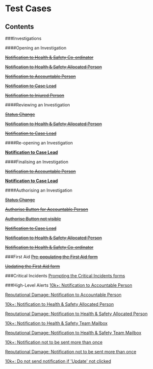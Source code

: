 # Test Cases
## Contents

###Investigations

####Opening an Investigation

~~[Notification to Health & Safety Co-ordinator](https://github.com/infojam-james/test-cases/blob/master/Investigations/Opening-an-Investigation/investigations-4.md)~~

~~[Notification to Health & Safety Allocated Person](https://github.com/infojam-james/test-cases/blob/master/Investigations/Opening-an-Investigation/investigations-1.md)~~

~~[Notification to Accountable Person](https://github.com/infojam-james/test-cases/blob/master/Investigations/Opening-an-Investigation/investigations-2.md)~~

~~[Notification to Case Lead](https://github.com/infojam-james/test-cases/blob/master/Investigations/Opening-an-Investigation/investigations-5.md)~~

~~[Notification to Injured Person](https://github.com/infojam-james/test-cases/blob/master/Investigations/Opening-an-Investigation/investigations-6.md)~~

####Reviewing an Investigation

~~[Status Change](https://github.com/infojam-james/test-cases/blob/master/Investigations/Reviewing-an-Investigation/investigations-8.md)~~

~~[Notification to Health & Safety Allocated Person](https://github.com/infojam-james/test-cases/blob/master/Investigations/Reviewing-an-Investigation/investigations-7.md)~~

~~[Notification to Case Lead](https://github.com/infojam-james/test-cases/blob/master/Investigations/Reviewing-an-Investigation/investigations-9.md)~~

####Re-opening an Investigation

**[Notification to Case Lead](https://github.com/infojam-james/test-cases/blob/master/Investigations/Reopening-an-Investigation/investigations-10.md)**

####Finalising an Investigation

~~[Notification to Accountable Person](https://github.com/infojam-james/test-cases/blob/master/Investigations/Finalising-an-Investigation/investigations-10.md)~~

**[Notification to Case Lead](https://github.com/infojam-james/test-cases/blob/master/Investigations/Finalising-an-Investigation/investigations-11.md)**

####Authorising an Investigation

~~[Status Change](https://github.com/infojam-james/test-cases/blob/master/Investigations/Authorising-an-investigation/investigations-14.md)~~

~~[Authorise Button for Accountable Person](https://github.com/infojam-james/test-cases/blob/master/Investigations/Authorising-an-investigation/investigations-12.md)~~

~~[Authorise Button not visible](https://github.com/infojam-james/test-cases/blob/master/Investigations/Authorising-an-investigation/investigations-13.md)~~

~~[Notification to Case Lead](https://github.com/infojam-james/test-cases/blob/master/Investigations/Authorising-an-investigation/investigations-15.md)~~

~~[Notification to Health & Safety Allocated Person](https://github.com/infojam-james/test-cases/blob/master/Investigations/Authorising-an-investigation/investigations-16.md)~~

~~[Notification to Health & Safety Co-ordinator](https://github.com/infojam-james/test-cases/blob/master/Investigations/Authorising-an-investigation/investigations-17.md)~~



###First Aid
~~[Pre-populating the First Aid form](https://github.com/infojam-james/test-cases/blob/master/First-Aid/first-aid-3.md)~~

~~[Updating the First Aid form](https://github.com/infojam-james/test-cases/blob/master/First-Aid/first-aid-5.md)~~

###Critical Incidents
[Prompting the Critical Incidents forms](https://github.com/infojam-james/Test-Cases/blob/master/Critical-Incidents/Prompting%20the%20forms.md)

###High-Level Alerts
[10k+: Notification to Accountable Person](https://github.com/infojam-james/Test-Cases/blob/master/High-Level-Exceptions/HLE_1.md)

[Reputational Damage: Notification to Accountable Person](https://github.com/infojam-james/Test-Cases/blob/master/High-Level-Exceptions/HLE_2.md)

[10k+: Notification to Health & Safety Allocated Person](https://github.com/infojam-james/Test-Cases/blob/master/High-Level-Exceptions/HLE_4.md)

[Reputational Damage: Notification to Health & Safety Allocated Person](https://github.com/infojam-james/Test-Cases/blob/master/High-Level-Exceptions/HLE_5.md)

[10k+: Notification to Health & Safety Team Mailbox](https://github.com/infojam-james/Test-Cases/blob/master/High-Level-Exceptions/HLE_7.md)

[Reputational Damage: Notification to Health & Safety Team Mailbox](https://github.com/infojam-james/Test-Cases/blob/master/High-Level-Exceptions/HLE_8.md)

[10k+: Notification not to be sent more than once](https://github.com/infojam-james/Test-Cases/blob/master/High-Level-Exceptions/HLE_12.md)

[Reputational Damage: Notification not to be sent more than once](https://github.com/infojam-james/Test-Cases/blob/master/High-Level-Exceptions/HLE_16.md)

[10k+: Do not send notification if 'Update' not clicked](https://github.com/infojam-james/Test-Cases/blob/master/High-Level-Exceptions/HLE_13.md)

